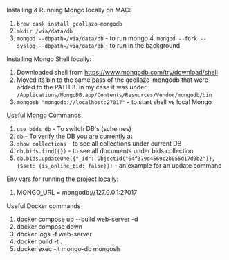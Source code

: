 Installing & Running Mongo locally on MAC:
1. `brew cask install gcollazo-mongodb`
2. `mkdir /via/data/db`
3. `mongod --dbpath=/via/data/db` - to run mongo
   4. `mongod --fork --syslog --dbpath=/via/data/db` - to run in the background

Installing Mongo Shell locally:
1. Downloaded shell from https://www.mongodb.com/try/download/shell
2. Moved its bin to the same pass of the gcollazo-mongodb that were added to the PATH
   3. in my case it was under `/Applications/MongoDB.app/Contents/Resources/Vendor/mongodb/bin`
4. `mongosh "mongodb://localhost:27017"` - to start shell vs local Mongo


Useful Mongo Commands:
1. `use bids_db` - To switch DB's (schemes) 
2. `db` - To verify the DB you are currently at
3. `show collections` - to see all collections under current DB
4. `db.bids.find({})` - to see all documents under bids collection
5. `db.bids.updateOne({"_id": ObjectId("64f379d4569c2b055d17d0b2")}, {$set: {is_online_bid: false}})` - an example for an update command


Env vars for running the project locally:
1. MONGO_URL = mongodb://127.0.0.1:27017


Useful Docker commands 
1. docker compose up --build web-server -d
2. docker compose down
3. docker logs -f web-server
4. docker build -t <some tag> .
5. docker exec -it mongo-db mongosh